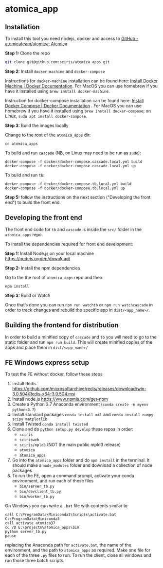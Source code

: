 # atomica_app

## Installation
To install this tool you need nodejs, docker and access to [GitHub - atomicateam/atomica: Atomica](https://github.com/atomicateam/atomica).

**Step 1:**  Clone the repo

``` bash
git clone git@github.com:sciris/atomica_apps.git
```

**Step 2:** Install `docker-machine` and `docker-compose`

Instructions for `docker-machine` installation can be found here: [Install Docker Machine | Docker Documentation](https://docs.docker.com/machine/install-machine/). For MacOS you can use homebrew if you have it installed using `brew install docker-machine`.

Instruction for docker-compose installation can be found here: [Install Docker Compose | Docker Documentation](https://docs.docker.com/compose/install/#master-builds) . For MacOS you can use homebrew if you have it installed using `brew install docker-compose`; on Linux, `sudo apt install docker-compose`.

**Step 3:**  Build the images locally

Change to the root of the `atomica_apps` dir:

```
cd atomica_apps
```

To build and run `cascade` (NB, on Linux may need to be run as `sudo`):

```
docker-compose -f docker/docker-compose.cascade.local.yml build
docker-compose -f docker/docker-compose.cascade.local.yml up
```

To build and run `tb`:

```
docker-compose -f docker/docker-compose.tb.local.yml build
docker-compose -f docker/docker-compose.tb.local.yml up
```

**Step 5:** follow the instructions on the next section ("Developing the front end") to build the front end.

## Developing the front end

The front end code for `tb` and `cascade` is inside the `src/` folder in the `atomica_apps` repo.

To install the dependencies required for front end development:

**Step 1:** Install Node.js on your local machine https://nodejs.org/en/download/

**Step 2:** Install the npm dependencies

Go to the the root of `atomica_apps` repo and then:

```
npm install
```  

**Step 3:** Build or Watch

Once that’s done you can run `npm run watchtb` or `npm run watchcascade` in order to track changes  and rebuild the specific app in `dist/<app_name>/`.

## Building the frontend for distribution

In order to build a minified copy of `cascade` and `tb` you will need to go to the static folder and run `npm run build`. This will create minified copies of the apps and place them in `dist/<app_name>/`

## FE Windows express setup

To test the FE without docker, follow these steps

1. Install Redis https://github.com/microsoftarchive/redis/releases/download/win-3.0.504/Redis-x64-3.0.504.msi
2. Install node.js https://www.npmjs.com/get-npm
3. Create a Python 3.7 Anaconda environment (`conda create -n myenv python=3.7`)
4. Install standard packages `conda install mkl` and `conda install numpy scipy matplotlib`
5. Install Twisted `conda install twisted`
6. Clone and do `python setup.py develop` these repos in order:
    - `sciris`
    - `scirisweb`
    - `sciris/mpld3` (NOT the main public mpld3 release)
    - `atomica`
    - `atomica_apps`
7. Go into the `atomica_apps` folder and do `npm install` in the terminal. It should make a `node_modules` folder and download a collection of node packages
8. To run the FE, open a command prompt, activate your conda environment, and run each of these files
    - `bin/server_tb.py`
    - `bin/devclient_tb.py`
    - `bin/worker_tb.py`
    
On Windows you can write a `.bat` file with contents similar to

```
call C:\ProgramData\Miniconda3\Scripts\activate.bat C:\ProgramData\Miniconda3
call activate atomica37
cd /D E:\projects\atomica_apps\bin
python server_tb.py
pause
```

replacing the Anaconda path for `activate.bat`, the name of the environment, and the path to `atomica_apps` as required. Make one file for each of the three `.py` files to run.
To run the client, close all windows and run those three batch scripts. 